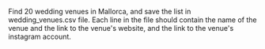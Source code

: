 Find 20 wedding venues in Mallorca, and save the list in wedding_venues.csv file. Each line in the file should contain the name of the venue and the link to the venue's website, and the link to the venue's instagram account.
